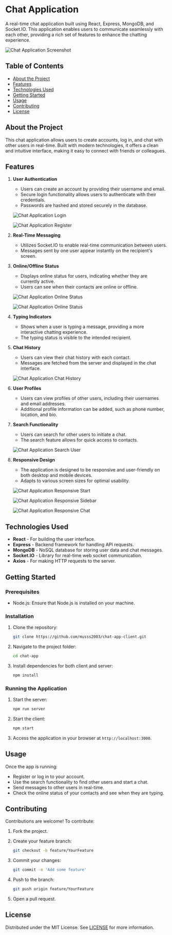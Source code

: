 # Chat Application

A real-time chat application built using React, Express, MongoDB, and Socket.IO. This application enables users to communicate seamlessly with each other, providing a rich set of features to enhance the chatting experience.

![Chat Application Screenshot](src/assets/main_page.png)


## Table of Contents
- [About the Project](#about-the-project)
- [Features](#features)
- [Technologies Used](#technologies-used)
- [Getting Started](#getting-started)
- [Usage](#usage)
- [Contributing](#contributing)
- [License](#license)

## About the Project
This chat application allows users to create accounts, log in, and chat with other users in real-time. Built with modern technologies, it offers a clean and intuitive interface, making it easy to connect with friends or colleagues.

## Features
1. **User Authentication**
   - Users can create an account by providing their username and email.
   - Secure login functionality allows users to authenticate with their credentials.
   - Passwords are hashed and stored securely in the database.

   ![Chat Application Login](src/assets/login_page.png)

   ![Chat Application Register](src/assets/register_page.png)

2. **Real-Time Messaging**
   - Utilizes Socket.IO to enable real-time communication between users.
   - Messages sent by one user appear instantly on the recipient's screen.

3. **Online/Offline Status**
   - Displays online status for users, indicating whether they are currently active.
   - Users can see when their contacts are online or offline.

   ![Chat Application Online Status](src/assets/online_status_1.png)

   ![Chat Application Online Status](src/assets/online_status_2.png)

4. **Typing Indicators**
   - Shows when a user is typing a message, providing a more interactive chatting experience.
   - The typing status is visible to the intended recipient.

5. **Chat History**
   - Users can view their chat history with each contact.
   - Messages are fetched from the server and displayed in the chat interface.

   ![Chat Application Chat History](src/assets/chat_history.png)

6. **User Profiles**
   - Users can view profiles of other users, including their usernames and email addresses.
   - Additional profile information can be added, such as phone number, location, and bio.

7. **Search Functionality**
   - Users can search for other users to initiate a chat.
   - The search feature allows for quick access to contacts.

   ![Chat Application Search User](src/assets/search_user.png)

8. **Responsive Design**
   - The application is designed to be responsive and user-friendly on both desktop and mobile devices.
   - Adapts to various screen sizes for optimal usability.

   ![Chat Application Responsive Start](src/assets/responsive_1.png)

   ![Chat Application Responsive Sidebar](src/assets/responsive_2.png)

   ![Chat Application Responsive Chat](src/assets/responsive_3.png)


## Technologies Used
- **React** - For building the user interface.
- **Express** - Backend framework for handling API requests.
- **MongoDB** - NoSQL database for storing user data and chat messages.
- **Socket.IO** - Library for real-time web socket communication.
- **Axios** - For making HTTP requests to the server.

## Getting Started

### Prerequisites
- Node.js: Ensure that Node.js is installed on your machine.

### Installation
1. Clone the repository:
    ```bash
    git clone https://github.com/musss2003/chat-app-client.git
    ```

2. Navigate to the project folder:
    ```bash
    cd chat-app
    ```

3. Install dependencies for both client and server:
    ```bash
    npm install
    ```

### Running the Application
1. Start the server:
    ```bash
    npm run server
    ```

2. Start the client:
    ```bash
    npm start
    ```

3. Access the application in your browser at `http://localhost:3000`.

## Usage
Once the app is running:
- Register or log in to your account.
- Use the search functionality to find other users and start a chat.
- Send messages to other users in real-time.
- Check the online status of your contacts and see when they are typing.

## Contributing
Contributions are welcome! To contribute:
1. Fork the project.
2. Create your feature branch:
    ```bash
    git checkout -b feature/YourFeature
    ```

3. Commit your changes:
    ```bash
    git commit -m 'Add some feature'
    ```

4. Push to the branch:
    ```bash
    git push origin feature/YourFeature
    ```

5. Open a pull request.

## License
Distributed under the MIT License. See [LICENSE](LICENSE) for more information.
